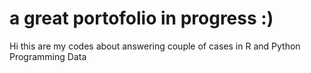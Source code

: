 # a great portofolio in progress :)
Hi this are my codes about answering couple of cases in R and Python Programming Data
